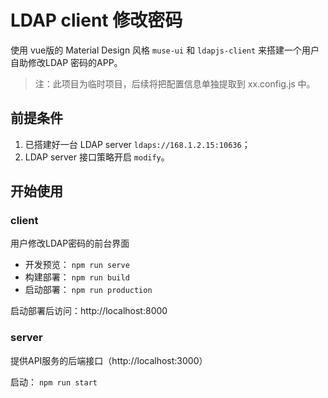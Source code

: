 # LDAP client 修改密码
使用 vue版的 Material Design 风格 `muse-ui`  和 `ldapjs-client` 来搭建一个用户自助修改LDAP
密码的APP。

> 注：此项目为临时项目，后续将把配置信息单独提取到 xx.config.js 中。

## 前提条件
1. 已搭建好一台 LDAP server `ldaps://168.1.2.15:10636`；
2. LDAP server 接口策略开启 `modify`。


## 开始使用

### client
用户修改LDAP密码的前台界面

- 开发预览： `npm run serve`
- 构建部署： `npm run build`
- 启动部署： `npm run production`

启动部署后访问：http://localhost:8000

### server
提供API服务的后端接口（http://localhost:3000）

启动： `npm run start`
